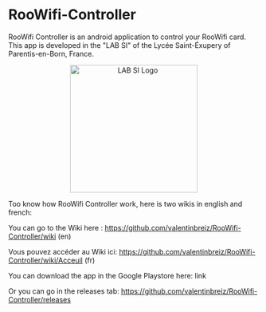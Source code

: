 # RooWifi-Controller
RooWifi Controller is an android application to control your RooWifi card. This app is developed in the "LAB SI" of the Lycée Saint-Éxupery of Parentis-en-Born, France.

<p align="center">
  <img src="https://image.noelshack.com/fichiers/2017/14/1491572104-logo.png" width="256" title="LAB SI Logo">
</p>

Too know how RooWifi Controller work, here is two wikis in english and french:

You can go to the Wiki here : https://github.com/valentinbreiz/RooWifi-Controller/wiki (en)

Vous pouvez accéder au Wiki ici: https://github.com/valentinbreiz/RooWifi-Controller/wiki/Acceuil (fr)

You can download the app in the Google Playstore here: link

Or you can go in the releases tab: https://github.com/valentinbreiz/RooWifi-Controller/releases
